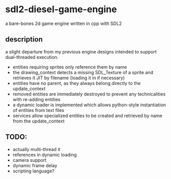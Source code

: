 # sdl2-diesel-game-engine
a bare-bones 2d game engine written in cpp with SDL2

## description
a slight departure from my previous engine designs intended to support dual-threaded execution.
- entities requiring sprites only reference them by name
- the drawing_context detects a missing SDL_Texture of a sprite and retrieves it JIT by filename (loading it in if necessary)
- entities have no parent, as they always belong directly to the update_context
- removed entities are immediately destroyed to prevent any technicalities with re-adding entities
- a dynamic loader is implemented which allows python-style instantiation of entities from text files
- services allow specialized entities to be created and retrieved by name from the update_context

## TODO:
- actually multi-thread it
- references in dynamic loading
- camera support
- dynamic frame delay
- scripting language?

